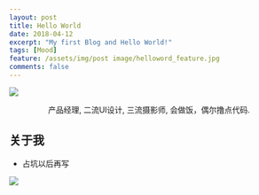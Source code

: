 ```yaml
---
layout: post
title: Hello World
date: 2018-04-12
excerpt: "My first Blog and Hello World!"
tags: [Mood]
feature: /assets/img/post image/helloword_feature.jpg
comments: false
---
```

![](https://ivancrancy.github.io/ivanming.github.io/assets/img/logo.png)   
<center>产品经理, 二流UI设计, 三流摄影师, 会做饭，偶尔撸点代码.</center>

## 关于我
* 占坑以后再写


![](https://cloud.githubusercontent.com/assets/754514/14509720/61c61058-01d6-11e6-93ab-0918515ecd56.png)   
